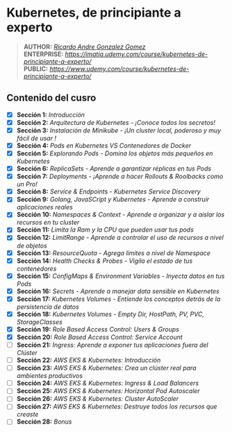 # Kubernetes, de principiante a experto

> **AUTHOR:** _[Ricardo Andre Gonzalez Gomez](https://www.udemy.com/user/ricardo-andre-gonzalez-gomez/)_  
> **ENTERPRISE:** _https://imatia.udemy.com/course/kubernetes-de-principiante-a-experto/_  
> **PUBLIC:** _https://www.udemy.com/course/kubernetes-de-principiante-a-experto/_ 

## Contenido del cusro

- [x] **Sección 1:** _Introducción_
- [x] **Sección 2:** _Arquitectura de Kubernetes - ¡Conoce todos los secretos!_
- [x] **Sección 3:** _Instalación de Minikube - ¡Un cluster local, poderoso y muy fácil de usar !_
- [x] **Sección 4:** _Pods en Kubernetes VS Contenedores de Docker_
- [x] **Sección 5:** _Explorando Pods - Domina los objetos más pequeños en Kubernetes_
- [x] **Sección 6:** _ReplicaSets - Aprende a garantizar réplicas en tus Pods_
- [x] **Sección 7:** _Deployments - ¡Aprende a hacer Rollouts & Roolbacks como un Pro!_
- [x] **Sección 8:** _Service & Endpoints - Kubernetes Service Discovery_
- [x] **Sección 9:** _Golang, JavaSCript y Kubernetes - Aprende a construir aplicaciones reales_
- [x] **Sección 10:** _Namespaces & Context - Aprende a organizar y a aislar los recursos en tu cluster_  
- [x] **Sección 11:** _Limita la Ram y la CPU que pueden usar tus pods_  
- [x] **Sección 12:** _LimitRange - Aprende a controlar el uso de recursos a nivel de objetos_  
- [x] **Sección 13:** _ResourceQuota - Agrega límites a nivel de Namespace_  
- [x] **Sección 14:** _Health Checks & Probes - Vigila el estado de tus contenedores_  
- [x] **Sección 15:** _ConfigMaps & Environment Variables - Inyecta datos en tus Pods_  
- [x] **Sección 16:** _Secrets - Aprende a manejar data sensible en Kubernetes_  
- [x] **Sección 17:** _Kubernetes Volumes - Entiende los conceptos detrás de la persistencia de datos_  
- [x] **Sección 18:** _Kubernetes Volumes - Empty Dir, HostPath, PV, PVC, StorageClasses_  
- [x] **Sección 19:** _Role Based Access Control: Users & Groups_  
- [x] **Sección 20:** _Role Based Access Control: Service Account_  
- [ ] **Sección 21:** _Ingress: Aprende a exponer tus aplicaciones fuera del Clúster_  
- [ ] **Sección 22:** _AWS EKS & Kubernetes: Introducción_  
- [ ] **Sección 23:** _AWS EKS & Kubernetes: Crea un clúster real para ambientes productivos_  
- [ ] **Sección 24:** _AWS EKS & Kubernetes: Ingress & Load Balancers_  
- [ ] **Sección 25:** _AWS EKS & Kubernetes: Horizontal Pod Autoscaler_  
- [ ] **Sección 26:** _AWS EKS & Kubernetes: Cluster AutoScaler_  
- [ ] **Sección 27:** _AWS EKS & Kubernetes: Destruye todos los recursos que creaste_  
- [ ] **Sección 28:** _Bonus_  